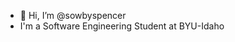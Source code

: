 - 👋 Hi, I’m @sowbyspencer
- I'm a Software Engineering Student at BYU-Idaho

<!---
sowbyspencer/sowbyspencer is a ✨ special ✨ repository because its `README.md` (this file) appears on your GitHub profile.
You can click the Preview link to take a look at your changes.
--->
